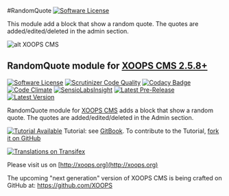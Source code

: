 #RandomQuote
[![Software License](https://img.shields.io/badge/license-GPL-brightgreen.svg?style=flat)](LICENSE) 

This module add a block that show a random quote. The quotes are added/edited/deleted in the admin section.


![alt XOOPS CMS](http://xoops.org/images/logoXoops4GithubRepository.png)
## RandomQuote module for [XOOPS CMS 2.5.8+](https://xoops.org)
[![Software License](https://img.shields.io/badge/license-GPL-brightgreen.svg?style=flat)](LICENSE) 
[![Scrutinizer Code Quality](https://img.shields.io/scrutinizer/g/mambax7/randomquote.svg?style=flat)](https://scrutinizer-ci.com/g/mambax7/randomquote/?branch=master)
[![Codacy Badge](https://api.codacy.com/project/badge/grade/2d27c0023ee54f0b9ba2b5d17a68b2a5)](https://www.codacy.com/app/mambax7/randomquote)
[![Code Climate](https://img.shields.io/codeclimate/github/mambax7/randomquote.svg?style=flat)](https://codeclimate.com/github/mambax7/randomquote)
[![SensioLabsInsight](https://insight.sensiolabs.com/projects/bb99aca9-fd51-49e9-98ae-6fd9f51bc7a9/mini.png)](https://insight.sensiolabs.com/projects/bb99aca9-fd51-49e9-98ae-6fd9f51bc7a9)
[![Latest Pre-Release](https://img.shields.io/github/tag/XoopsModules25x/randomquote.svg?style=flat)](https://github.com/XoopsModules25x/randomquote/tags/)
[![Latest Version](https://img.shields.io/github/release/XoopsModules25x/randomquote.svg?style=flat)](https://github.com/XoopsModules25x/randomquote/releases/)

RandomQuote module for [XOOPS CMS](http://xoops.org) adds a block that show a random quote. The quotes are added/edited/deleted in the Admin section.

[![Tutorial Available](http://xoops.org/images/tutorial-available-blue.svg)](https://www.gitbook.com/book/xoops/randomquote-tutorial/) Tutorial: see [GitBook](https://www.gitbook.com/book/xoops/randomquote-tutorial/).
To contribute to the Tutorial, [fork it on GitHub](https://github.com/XoopsDocs/randomquote-tutorial)

[![Translations on Transifex](http://xoops.org/images/translations-transifex-blue.svg)](https://www.transifex.com/xoops) 

Please visit us on  [http://xoops.org](http://xoops.org)

The upcoming "next generation" version of XOOPS CMS is being crafted on GitHub at: https://github.com/XOOPS
